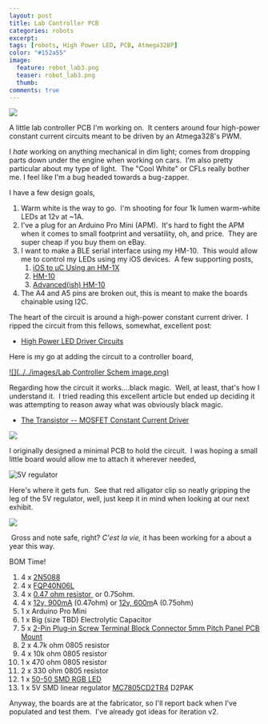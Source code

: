 ```yaml
---
layout: post
title: Lab Controller PCB
categories: robots
excerpt:
tags: [robots, High Power LED, PCB, Atmega328P]
color: "#152a55"
image:
  feature: robot_lab3.png
  teaser: robot_lab3.png
  thumb:
comments: true
---
```

![](../../images/Lab%20Controller%20Board%20Top%20and%20Bottom(1).PNG)

A little lab controller PCB I'm working on.  It centers around four high-power constant current circuits meant to be driven by an Atmega328's PWM.

I _hate_ working on anything mechanical in dim light; comes from dropping parts down under the engine when working on cars.  I'm also pretty particular about my type of light.  The "Cool White" or CFLs really bother me. I feel like I'm a bug headed towards a bug-zapper.  

I have a few design goals,

1.  Warm white is the way to go.  I'm shooting for four 1k lumen warm-white LEDs at 12v at ~1A.
2.  I've a plug for an Arduino Pro Mini (APM).  It's hard to fight the APM when it comes to small footprint and versatility, oh, and price.  They are super cheap if you buy them on eBay.
3.  I want to make a BLE serial interface using my HM-10\.  This would allow me to control my LEDs using my iOS devices.  A few supporting posts,
    1.  [iOS to µC Using an HM-1X](http://ladvien.github.io/robots/connect-an-arduino-to-iphone/)
    2.  [HM-10](http://ladvien.github.io/robots/HM10/)
    3.  [Advanced(ish) HM-10](http://ladvien.github.io/robots/advancedish-hm-10/)
4.  The A4 and A5 pins are broken out, this is meant to make the boards chainable using I2C.

The heart of the circuit is around a high-power constant current driver.  I ripped the circuit from this fellows, somewhat, excellent post:

*   [High Power LED Driver Circuits](http://www.instructables.com/id/Circuits-for-using-High-Power-LED-s/step8/a-little-micro-makes-all-the-difference/)

Here is my go at adding the circuit to a controller board,

[![](../../images/Lab Controller Schem image.png)](https://github.com/Ladvien/ladvien.github.io/blob/master../../images/Lab%20Controller%20Board%20v01.pdf)

Regarding how the circuit it works....black magic.  Well, at least, that's how I understand it.  I tried reading this excellent article but ended up deciding it was attempting to reason away what was obviously black magic.

*   [The Transistor -- MOSFET Constant Current Driver](http://www.pcbheaven.com/userpages/LED_driving_and_controlling_methods/)

![](../../images/IMG_0133.JPG)

I originally designed a minimal PCB to hold the circuit.  I was hoping a small little board would allow me to attach it wherever needed,

![5V regulator](../../images/5v_regulator_lab_controller_labeled.jpeg)

Here's where it gets fun.  See that red alligator clip so neatly gripping the leg of the 5V regulator, well, just keep it in mind when looking at our next exhibit.

![](../../images/IMG_0134.jpeg)

 Gross and note safe, right? _C'est la vie,_ it has been working for a about a year this way.

BOM Time!

1.  4 x [2N5088](http://http//www.farnell.com/datasheets/46867.pdf)
2.  4 x [FQP40N06L](http://https//www.fairchildsemi.com/datasheets/FQ/FQP30N06L.pdf)
3.  4 x [0.47 ohm resistor ](http://www.ebay.com/itm/271453283354?ru=http%3A%2F%2Fwww.ebay.com%2Fsch%2Fi.html%3F_from%3DR40%26_sacat%3D0%26_nkw%3D271453283354%26_rdc%3D1) or 0.75ohm.
4.  4 x [12v, 900mA](https://www.fasttech.com/products/0/10001245/2119700-10w-3s3p-1000-lumen-6000-6500k-integrated-led) (0.47ohm) or [12v, 600m](https://www.fasttech.com/products/1822403)A (0.75ohm)
5.  1 x Arduino Pro Mini
6.  1 x Big (size TBD) Electrolytic Capacitor
7.  5 x [2-Pin Plug-in Screw Terminal Block Connector 5mm Pitch Panel PCB Mount](http://www.ebay.com/itm/111373399144?_trksid=p2057872.m2749.l2649&ssPageName=STRK%3AMEBIDX%3AIT)
8.  2 x 4.7k ohm 0805 resistor
9.  4 x 10k ohm 0805 resistor
10.  1 x 470 ohm 0805 resistor
11.  2 x 330 ohm 0805 resistor
12.  1 x [50-50 SMD RGB LED](http://www.ebay.com/itm/100-pcs-New-RGB-PLCC-6-5050-3-CHIPS-SMT-SMD-LED-Light-NEW-/191674244800?hash=item2ca0acdec0)
13.  1 x 5V SMD linear regulator [MC7805CD2TR4](http://www.ebay.com/itm/400262003608?_trksid=p2057872.m2749.l2649&ssPageName=STRK%3AMEBIDX%3AIT) D2PAK 

Anyway, the boards are at the fabricator, so I'll report back when I've populated and test them.  I've already got ideas for iteration v2.
